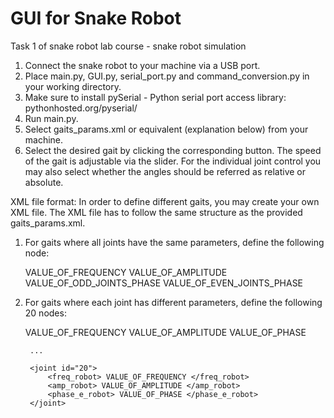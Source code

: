 # GUI for Snake Robot
Task 1 of snake robot lab course - snake robot simulation


1. Connect the snake robot to your machine via a USB port.
2. Place main.py, GUI.py, serial_port.py and command_conversion.py in your working directory.
3. Make sure to install pySerial - Python serial port access library: pythonhosted.org/pyserial/
4. Run main.py.
5. Select gaits_params.xml or equivalent (explanation below) from your machine.
6. Select the desired gait by clicking the corresponding button. The speed of the gait is adjustable via the slider. 
   For the individual joint control you may also select whether the angles should be referred as relative or absolute. 


XML file format:
In order to define different gaits, you may create your own XML file. The XML file has to follow the same structure as 
the provided gaits_params.xml.
1. For gaits where all joints have the same parameters, define the following node:

	<gait id="NAME_OF_GAIT">
		<joint>
			<freq_robot> VALUE_OF_FREQUENCY </freq_robot>
			<amp_robot> VALUE_OF_AMPLITUDE </amp_robot>
			<phase_o_robot> VALUE_OF_ODD_JOINTS_PHASE </phase_o_robot>
			<phase_e_robot> VALUE_OF_EVEN_JOINTS_PHASE </phase_e_robot>
		</joint>
	</gait>
	
2. For gaits where each joint has different parameters, define the following 20 nodes:

	<gait id="NAME_OF_GAIT">
		<joint id="1">
			<freq_robot> VALUE_OF_FREQUENCY </freq_robot>
			<amp_robot> VALUE_OF_AMPLITUDE </amp_robot>
			<phase_o_robot> VALUE_OF_PHASE </phase_o_robot>
		</joint>
		
		...
		
		<joint id="20">
			<freq_robot> VALUE_OF_FREQUENCY </freq_robot>
			<amp_robot> VALUE_OF_AMPLITUDE </amp_robot>
			<phase_e_robot> VALUE_OF_PHASE </phase_e_robot>
		</joint>
	</gait>

